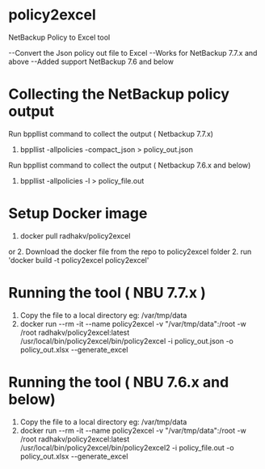 # policy2excel
NetBackup Policy to Excel tool

--Convert the Json policy out file to Excel
--Works for NetBackup 7.7.x and above
--Added support NetBackup 7.6 and below


# Collecting the NetBackup policy output

Run bppllist command to collect the output ( Netbackup 7.7.x)

1. bppllist -allpolicies -compact_json > policy_out.json

Run bppllist command to collect the output ( Netbackup 7.6.x and below)

1. bppllist -allpolicies -l > policy_file.out

# Setup Docker image

1. docker pull radhakv/policy2excel

or 
2. Download the docker file from the repo to policy2excel folder
2. run 'docker build  -t policy2excel policy2excel' 

# Running the tool ( NBU 7.7.x )
1. Copy the file to a local directory eg: /var/tmp/data
2. docker run --rm -it --name policy2excel -v "/var/tmp/data":/root -w /root radhakv/policy2excel:latest /usr/local/bin/policy2excel/bin/policy2excel -i policy_out.json -o policy_out.xlsx --generate_excel

# Running the tool ( NBU 7.6.x and below)

1. Copy the file to a local directory eg: /var/tmp/data
2. docker run --rm -it --name policy2excel -v "/var/tmp/data":/root -w /root radhakv/policy2excel:latest /usr/local/bin/policy2excel/bin/policy2excel2 -i policy_file.out -o policy_out.xlsx --generate_excel

